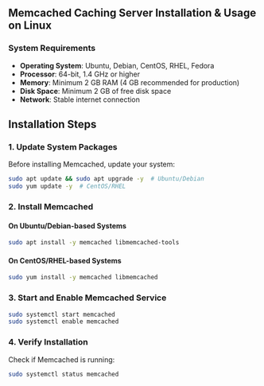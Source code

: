 ## Memcached Caching Server Installation & Usage on Linux

### **System Requirements**

- **Operating System**: Ubuntu, Debian, CentOS, RHEL, Fedora
- **Processor**: 64-bit, 1.4 GHz or higher
- **Memory**: Minimum 2 GB RAM (4 GB recommended for production)
- **Disk Space**: Minimum 2 GB of free disk space
- **Network**: Stable internet connection


## **Installation Steps**

### **1. Update System Packages**
Before installing Memcached, update your system:

```bash
sudo apt update && sudo apt upgrade -y  # Ubuntu/Debian
sudo yum update -y  # CentOS/RHEL
```

### **2. Install Memcached**
#### **On Ubuntu/Debian-based Systems**
```bash
sudo apt install -y memcached libmemcached-tools
```

#### **On CentOS/RHEL-based Systems**
```bash
sudo yum install -y memcached libmemcached
```

### **3. Start and Enable Memcached Service**
```bash
sudo systemctl start memcached
sudo systemctl enable memcached
```

### **4. Verify Installation**
Check if Memcached is running:
```bash
sudo systemctl status memcached
```